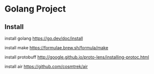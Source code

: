 # Golang Project

## Install

install golang
https://go.dev/doc/install

install make
https://formulae.brew.sh/formula/make

install protobuff
http://google.github.io/proto-lens/installing-protoc.html

install air
https://github.com/cosmtrek/air